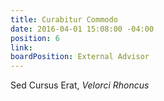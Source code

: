 ```yaml
---
title: Curabitur Commodo
date: 2016-04-01 15:08:00 -04:00
position: 6
link:
boardPosition: External Advisor
---
```


Sed Cursus Erat, *Velorci Rhoncus*

